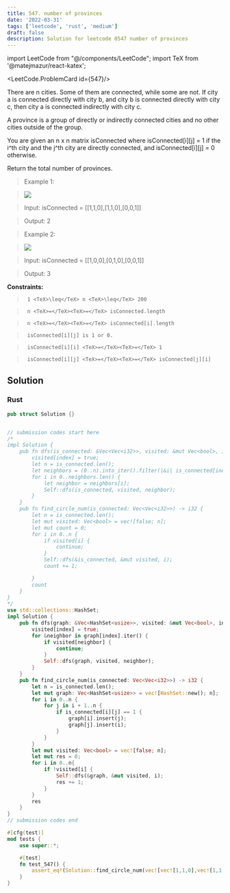 ```yaml
---
title: 547. number of provinces
date: '2022-03-31'
tags: ['leetcode', 'rust', 'medium']
draft: false
description: Solution for leetcode 0547 number of provinces
---
```

import LeetCode from "@/components/LeetCode";
import TeX from '@matejmazur/react-katex';

<LeetCode.ProblemCard id={547}/>
 

  There are n cities. Some of them are connected, while some are not. If city a is connected directly with city b, and city b is connected directly with city c, then city a is connected indirectly with city c.

  A province is a group of directly or indirectly connected cities and no other cities outside of the group.

  You are given an n x n matrix isConnected where isConnected[i][j] <TeX>=</TeX> 1 if the i^th city and the j^th city are directly connected, and isConnected[i][j] <TeX>=</TeX> 0 otherwise.

  Return the total number of provinces.

   

 >   Example 1:

 >   ![](https://assets.leetcode.com/uploads/2020/12/24/graph1.jpg)

 >   Input: isConnected <TeX>=</TeX> [[1,1,0],[1,1,0],[0,0,1]]

 >   Output: 2

  

 >   Example 2:

 >   ![](https://assets.leetcode.com/uploads/2020/12/24/graph2.jpg)

 >   Input: isConnected <TeX>=</TeX> [[1,0,0],[0,1,0],[0,0,1]]

 >   Output: 3

  

   

  **Constraints:**

  

 >   	1 <TeX>\leq</TeX> n <TeX>\leq</TeX> 200

 >   	n <TeX>=</TeX><TeX>=</TeX> isConnected.length

 >   	n <TeX>=</TeX><TeX>=</TeX> isConnected[i].length

 >   	isConnected[i][j] is 1 or 0.

 >   	isConnected[i][i] <TeX>=</TeX><TeX>=</TeX> 1

 >   	isConnected[i][j] <TeX>=</TeX><TeX>=</TeX> isConnected[j][i]


## Solution
### Rust
```rust
pub struct Solution {}


// submission codes start here
/*
impl Solution {
    pub fn dfs(is_connected: &Vec<Vec<i32>>, visited: &mut Vec<bool>, index: usize) {
        visited[index] = true;
        let n = is_connected.len();
        let neighbors = (0..n).into_iter().filter(|&i| is_connected[index][i] == 1 && !visited[i]).collect::<Vec<_>>();
        for i in 0..neighbors.len() {
            let neighbor = neighbors[i];
            Self::dfs(is_connected, visited, neighbor);
        }
    }
    pub fn find_circle_num(is_connected: Vec<Vec<i32>>) -> i32 {
        let n = is_connected.len();
        let mut visited: Vec<bool> = vec![false; n];
        let mut count = 0;
        for i in 0..n {
            if visited[i] {
                continue;
            }
            Self::dfs(&is_connected, &mut visited, i);
            count += 1;

        }
        count
    }
}
*/
use std::collections::HashSet;
impl Solution {
    pub fn dfs(graph: &Vec<HashSet<usize>>, visited: &mut Vec<bool>, index: usize) {
        visited[index] = true;
        for &neighbor in graph[index].iter() {
            if visited[neighbor] {
                continue;
            }
            Self::dfs(graph, visited, neighbor);
        }
    }
    pub fn find_circle_num(is_connected: Vec<Vec<i32>>) -> i32 {
        let n = is_connected.len();
        let mut graph: Vec<HashSet<usize>> = vec![HashSet::new(); n];
        for i in 0..n {
            for j in i + 1..n {
                if is_connected[i][j] == 1 {
                    graph[i].insert(j);
                    graph[j].insert(i);
                }
            }
        }
        let mut visited: Vec<bool> = vec![false; n];
        let mut res = 0;
        for i in 0..n{
            if !visited[i] {
                Self::dfs(&graph, &mut visited, i);
                res += 1;
            }
        }
        res
    }
}
// submission codes end

#[cfg(test)]
mod tests {
    use super::*;

    #[test]
    fn test_547() {
        assert_eq!(Solution::find_circle_num(vec![vec![1,1,0],vec![1,1,0],vec![0,0,1]]), 2);
    }
}

```
